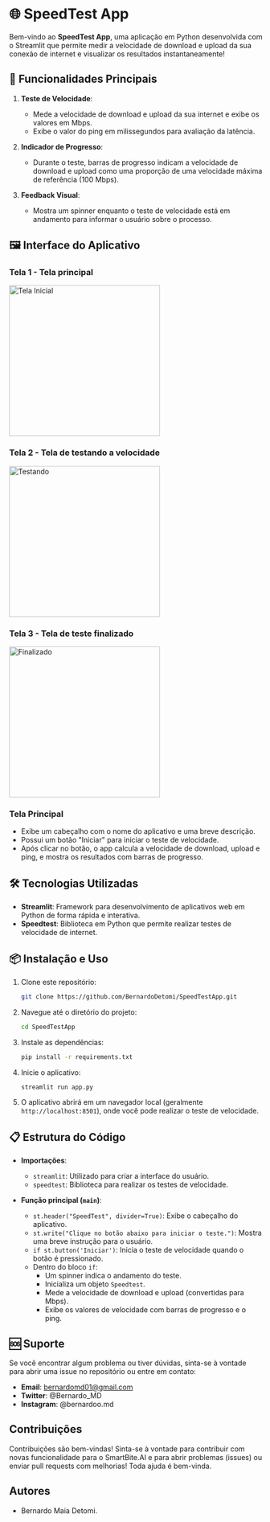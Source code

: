 # 🌐 SpeedTest App

Bem-vindo ao **SpeedTest App**, uma aplicação em Python desenvolvida com o Streamlit que permite medir a velocidade de download e upload da sua conexão de internet e visualizar os resultados instantaneamente!

## 🚀 Funcionalidades Principais

1. **Teste de Velocidade**:
   - Mede a velocidade de download e upload da sua internet e exibe os valores em Mbps.
   - Exibe o valor do ping em milissegundos para avaliação da latência.

2. **Indicador de Progresso**:
   - Durante o teste, barras de progresso indicam a velocidade de download e upload como uma proporção de uma velocidade máxima de referência (100 Mbps).

3. **Feedback Visual**:
   - Mostra um spinner enquanto o teste de velocidade está em andamento para informar o usuário sobre o processo.

## 🖼️ Interface do Aplicativo

### Tela 1 - Tela principal
<img src="./prints/Screenshot_1.png" alt="Tela Inicial" width="300"/>

### Tela 2 - Tela de testando a velocidade
<img src="./prints/Screenshot_2.png" alt="Testando" width="300"/>

### Tela 3 - Tela de teste finalizado
<img src="./prints/Screenshot_3.png" alt="Finalizado" width="300"/>

### Tela Principal
- Exibe um cabeçalho com o nome do aplicativo e uma breve descrição.
- Possui um botão "Iniciar" para iniciar o teste de velocidade.
- Após clicar no botão, o app calcula a velocidade de download, upload e ping, e mostra os resultados com barras de progresso.

## 🛠️ Tecnologias Utilizadas

- **Streamlit**: Framework para desenvolvimento de aplicativos web em Python de forma rápida e interativa.
- **Speedtest**: Biblioteca em Python que permite realizar testes de velocidade de internet.

## 📦 Instalação e Uso

1. Clone este repositório:
   ```bash
   git clone https://github.com/BernardoDetomi/SpeedTestApp.git
   ```

2. Navegue até o diretório do projeto:
   ```bash
   cd SpeedTestApp
   ```

3. Instale as dependências:
   ```bash
   pip install -r requirements.txt
   ```

4. Inicie o aplicativo:
   ```bash
   streamlit run app.py
   ```

5. O aplicativo abrirá em um navegador local (geralmente `http://localhost:8501`), onde você pode realizar o teste de velocidade.

## 📋 Estrutura do Código

- **Importações**:
   - `streamlit`: Utilizado para criar a interface do usuário.
   - `speedtest`: Biblioteca para realizar os testes de velocidade.

- **Função principal (`main`)**:
   - `st.header("SpeedTest", divider=True)`: Exibe o cabeçalho do aplicativo.
   - `st.write("Clique no botão abaixo para iniciar o teste.")`: Mostra uma breve instrução para o usuário.
   - `if st.button('Iniciar')`: Inicia o teste de velocidade quando o botão é pressionado.
   - Dentro do bloco `if`:
     - Um spinner indica o andamento do teste.
     - Inicializa um objeto `Speedtest`.
     - Mede a velocidade de download e upload (convertidas para Mbps).
     - Exibe os valores de velocidade com barras de progresso e o ping.

## 🆘 Suporte  

Se você encontrar algum problema ou tiver dúvidas, sinta-se à vontade para abrir uma issue no repositório ou entre em contato:  

- **Email**: bernardomd01@gmail.com 
- **Twitter**: @Bernardo_MD  
- **Instagram**: @bernardoo.md  

## Contribuições  

Contribuições são bem-vindas! Sinta-se à vontade para contribuir com novas funcionalidade para o SmartBite.AI e para abrir problemas (issues) ou enviar pull requests com melhorias! Toda ajuda é bem-vinda.    

## Autores  
 
- Bernardo Maia Detomi.
